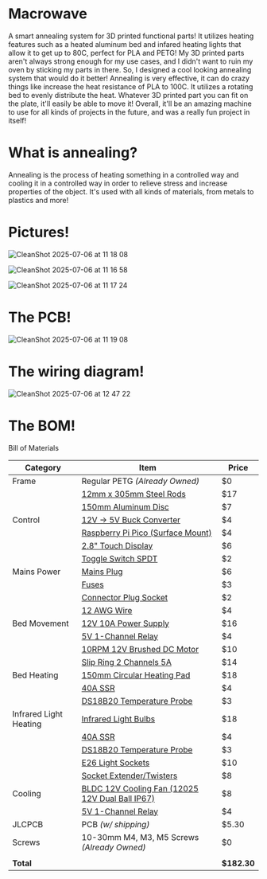 # Macrowave

A smart annealing system for 3D printed functional parts! It utilizes heating features such as a heated aluminum bed and infared heating lights that allow it to get up to 80C, perfect for PLA and PETG! My 3D printed parts
aren't always strong enough for my use cases, and I didn't want to ruin my oven by sticking my parts in there. So, I designed a cool looking annealing system that would do it better! Annealing is very effective, it can do crazy things like increase the heat resistance of PLA to 100C. It utilizes a rotating bed to evenly distribute the heat. Whatever 3D printed part you can fit on the plate, it'll easily be able to move it! Overall, it'll be an amazing machine to use for all kinds of projects in the future, and was a really fun project in itself!

<h1>What is annealing?</h1>

Annealing is the process of heating something in a controlled way and cooling it in a controlled way in order to relieve stress and increase properties of the object. It's used with all kinds of materials, from metals to plastics and more!

<h1>Pictures!</h1>

![CleanShot 2025-07-06 at 11 18 08](https://github.com/user-attachments/assets/ef3292cb-c982-4c77-a1b0-9aa1d2187b53)


![CleanShot 2025-07-06 at 11 16 58](https://github.com/user-attachments/assets/f1a1bda2-f936-433d-b6f2-9a90be53fba5)

![CleanShot 2025-07-06 at 11 17 24](https://github.com/user-attachments/assets/b290f7bf-d0de-46b2-92aa-0e52f5f389a0)

<h1>The PCB!</h1>

![CleanShot 2025-07-06 at 11 19 08](https://github.com/user-attachments/assets/6e9aea43-e051-440d-a6a6-084cc8729a48)

<h1>The wiring diagram!</h1>

![CleanShot 2025-07-06 at 12 47 22](https://github.com/user-attachments/assets/a83978bc-89b0-4fc0-b871-9527483fc3de)



<h1>The BOM!</h1>
Bill of Materials

| Category           | Item                                                                                  | Price  |
|--------------------|---------------------------------------------------------------------------------------|--------|
| Frame              | Regular PETG *(Already Owned)*                                                        | $0     |
|                    | [12mm x 305mm Steel Rods](https://www.amazon.com/uxcell-Stainless-Steel-305mm-Working/dp/B0DKXSZ9M8/)  | $17    |
|                    | [150mm Aluminum Disc](https://www.amazon.com/uxcell-Aluminum-Diameter-Thickness-Stamping/dp/B0DQ8H1FZG/) | $7     |
| Control            | [12V → 5V Buck Converter](https://www.aliexpress.us/item/3256808220206305.html)        | $4     |
|                    | [Raspberry Pi Pico (Surface Mount)](https://www.aliexpress.us/item/3256806910537897.html) | $4     |
|                    | [2.8" Touch Display](https://www.aliexpress.us/item/3256806437054690.html)             | $6     |
|                    | [Toggle Switch SPDT](https://www.aliexpress.us/item/2251832806771133.html)             | $2     |
| Mains Power        | [Mains Plug](https://www.aliexpress.us/item/3256805500507047.html)                     | $6     |
|                    | [Fuses](https://www.aliexpress.us/item/3256806781121800.html)                          | $3     |
|                    | [Connector Plug Socket](https://www.aliexpress.us/item/2251832520633643.html)          | $2     |
|                    | [12 AWG Wire](https://www.aliexpress.us/item/3256807619400327.html)                    | $4     |
| Bed Movement       | [12V 10A Power Supply](https://www.amazon.com/Universal-Regulated-Switching-Industrial-Transformer/dp/B0CCL86TGY/) | $16    |
|                    | [5V 1-Channel Relay](https://www.aliexpress.us/item/3256805679282465.html)             | $4     |
|                    | [10RPM 12V Brushed DC Motor](https://www.aliexpress.us/item/2251832801627453.html)     | $10    |
|                    | [Slip Ring 2 Channels 5A](https://www.aliexpress.us/item/2251832799374262.html)        | $14    |
| Bed Heating        | [150mm Circular Heating Pad](https://www.aliexpress.us/item/3256805151930305.html)     | $18    |
|                    | [40A SSR](https://www.aliexpress.us/item/2251832734722079.html)                        | $4     |
|                    | [DS18B20 Temperature Probe](https://www.aliexpress.us/item/3256807353480124.html)      | $3     |
| Infrared Light Heating | [Infrared Light Bulbs](https://www.amazon.com/REPTI-ZOO-Infrared-Reptile-Emitter/dp/B0B5W8XCNH/)  | $18    |
|                    | [40A SSR](https://www.aliexpress.us/item/2251832734722079.html)                        | $4     |
|                    | [DS18B20 Temperature Probe](https://www.aliexpress.us/item/3256807353480124.html)      | $3     |
|                    | [E26 Light Sockets](https://www.amazon.com/Ceramic-Standard-Medimun-Halogen-Incandescent/dp/B07FMRLSWC/) | $10    |
|                    | [Socket Extender/Twisters](https://www.amazon.com/DiCUNO-Extension-All-Directional-Adjustable-Converter/dp/B078WJJ7VZ/) | $8     |
| Cooling            | [BLDC 12V Cooling Fan (12025 12V Dual Ball IP67)](https://www.aliexpress.us/item/3256807400971120.html) | $8     |
|                    | [5V 1-Channel Relay](https://www.aliexpress.us/item/3256805679282465.html)             | $4     |
| JLCPCB             | PCB *(w/ shipping)*                                                                    | $5.30  |
| Screws             | 10-30mm M4, M3, M5 Screws *(Already Owned)*                                           | $0     |
|                    |                                                                                       |        |
| **Total**          |                                                                                       | **$182.30** |

